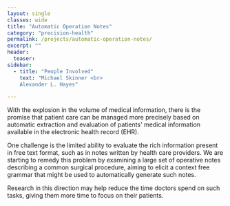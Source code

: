 ```yaml
---
layout: single
classes: wide
title: "Automatic Operation Notes"
category: "precision-health"
permalink: /projects/automatic-operation-notes/
excerpt: ""
header:
  teaser:
sidebar:
  - title: "People Involved"
    text: "Michael Skinner <br>
    Alexander L. Hayes"

---
```



With the explosion in the volume of medical information, there is the promise that patient care can be managed more precisely based on automatic extraction and evaluation of patients' medical information available in the electronic health record (EHR).

One challenge is the limited ability to evaluate the rich information present in free text format, such as in notes written by health care providers.  We are starting to remedy this problem by examining a large set of operative notes describing a common surgical procedure, aiming to elicit a context free grammar that might be used to automatically generate such notes.

Research in this direction may help reduce the time doctors spend on such tasks, giving them more time to focus on their patients.
